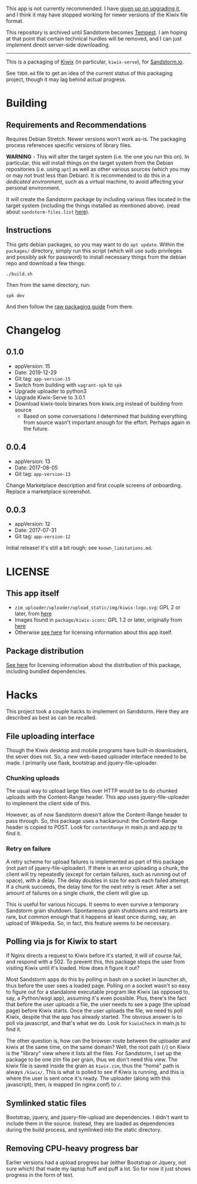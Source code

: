 This app is not currently recommended. I have [given up on upgrading it](https://github.com/orblivion/KiwixSandstorm/issues/6), and I think it may have stopped working for newer versions of the Kiwix file format.

This repository is archived until Sandstorm becomes [Tempest](https://sandstorm.org/news/2023-10-23-sandstorm-tempest-and-the-future). I am hoping at that point that certain technical hurdles will be removed, and I can just implement direct server-side downloading.

---

This is a packaging of [Kiwix](http://www.kiwix.org) (in particular, `kiwix-serve`), for [Sandstorm.io](https://sandstorm.io).

See `TODO.md` file to get an idea of the current status of this packaging project, though it may lag behind actual progress.

# Building

## Requirements and Recommendations

Requires Debian Stretch. Newer versions won't work as-is. The packaging process references specific versions of library files.

**WARNING** - This will alter the target system (i.e. the one you run this on). In particular, this will install things on the target system from the Debian repositories (i.e. using `apt`) as well as other various sources (which you may or may not trust less than Debian). It is recommended to do this in a *dedicated environment*, such as a virtual machine, to avoid affecting your personal environment.

It will create the Sandstorm package by including various files located in the target system (including the things installed as mentioned above).  (read about `sandstorm-files.list` [here](https://docs.sandstorm.io/en/latest/developing/raw-packaging-guide/)).

## Instructions

This gets debian packages, so you may want to do `apt update`. Within the `packages/` directory, simply run this script (which will use sudo privileges and possibly ask for password) to install necessary things from the debian repo and download a few things:

    ./build.sh

Then from the same directory, run:

    spk dev

And then follow the [raw packaging guide](https://docs.sandstorm.io/en/latest/developing/raw-packaging-guide/) from there.

# Changelog

## 0.1.0

* appVersion: 15
* Date: 2019-12-29
* Git tag: `app-version-15`
* Switch from building with `vagrant-spk` to `spk`
* Upgrade uploader to python3
* Upgrade Kiwix-Serve to 3.0.1
* Download kiwix-tools binaries from kiwix.org instead of building from source
  * Based on some conversations I determined that building everything from source wasn't important enough for the effort. Perhaps again in the future.

## 0.0.4

* appVersion: 13
* Date: 2017-08-05
* Git tag: `app-version-13`

Change Marketplace description and first couple screens of onboarding. Replace a marketplace screenshot.

## 0.0.3

* appVersion: 12
* Date: 2017-07-31
* Git tag: `app-version-12`

Initial release! It's still a bit rough; see `known_limitations.md`.

# LICENSE

## This app itself

* `zim_uploader/uploader/upload_static/img/kiwix-logo.svg`: GPL 2 or later, from [here](https://commons.wikimedia.org/wiki/File:Kiwix_logo.svg)
* Images found in `package/kiwix-icons`: GPL 1.2 or later, originally from [here](https://upload.wikimedia.org/wikipedia/commons/1/14/Kiwix_icon.svg)
* Otherwise [see here](COPYING) for licensing information about this app itself.

## Package distribution

[See here](distribution_licenses.md) for licensing information about the distribution of this package, including bundled dependencies.

# Hacks

This project took a couple hacks to implement on Sandstorm. Here they are described as best as can be recalled.

## File uploading interface

Though the Kiwix desktop and mobile programs have built-in downloaders, the sever does not. So, a new web-based uploader interface needed to be made. I primarily use flask, bootstrap and jquery-file-uploader.

### Chunking uploads

The usual way to upload large files over HTTP would be to do chunked uploads with the Content-Range header. This app uses jquery-file-uploader to implement the client side of this.

However, as of now Sandstorm doesn't allow the Content-Range header to pass through. So, this package uses a hackaround: the Content-Range header is copied to POST. Look for `contentRange` in main.js and app.py to find it.

### Retry on failure

A retry scheme for upload failures is implemented as part of this package (not part of jquery-file-uploader). If there is an error uploading a chunk, the client will try repeatedly (except for certain failures, such as running out of space), with a delay. The delay doubles in size for each each failed attempt. If a chunk succeeds, the delay time for the next retry is reset. After a set amount of failures on a single chunk, the client will give up.

This is useful for various hiccups. It seems to even survive a temporary Sandstorm grain shutdown. Spontaneous grain shutdowns and restarts are rare, but common enough that it happens at least once during, say, an upload of Wikipedia. So, in fact, this feature seems to be necessary.

## Polling via js for Kiwix to start

If Nginx directs a request to Kiwix before it's started, it will of course fail, and respond with a 502. To prevent this, this package stops the user from visiting Kiwix until it's loaded. How does it figure it out?

Most Sandstorm apps do this by polling in bash on a socket in launcher.sh, thus before the user sees a loaded page. Polling on a socket wasn't so easy to figure out for a standalone executable program like Kiwix (as opposed to, say, a Python/wsgi app), assuming it's even possible. Plus, there's the fact that before the user uploads a file, the user needs to see a page (the upload page) before Kiwix starts. Once the user uploads the file, we need to poll Kiwix, despite that the app has already started. The obvious answer is to poll via javascript, and that's what we do. Look for `kiwixCheck` in main.js to find it.

The other question is, how can the browser route between the uploader and kiwix at the same time, on the same domain? Well, the root path (`/`) on Kiwix is the "library" view where it lists all the files. For Sandstorm, I set up the package to be one zim file per grain, thus we don't need this view. The kiwix file is saved inside the grain as `kiwix.zim`, thus the "home" path is always `/kiwix/`. This is what is polled to see if Kiwix is running, and this is where the user is sent once it's ready. The uploader (along with this javascript), then, is mapped (in nginx.conf) to `/`.

## Symlinked static files

Bootstrap, jquery, and jquery-file-upload are dependencies. I didn't want to include them in the source. Instead, they are loaded as dependencies during the build process, and symlinked into the static directory.

## Removing CPU-heavy progress bar

Earlier versions had a upload progress bar (either Bootstrap or Jquery, not sure which) that made my laptop huff and puff a lot. So for now it just shows progress in the form of text.
